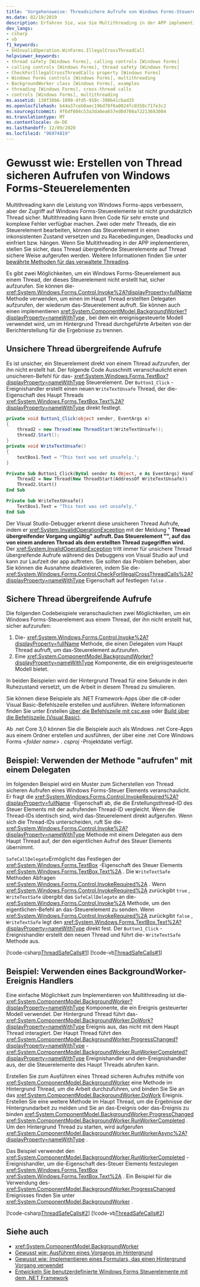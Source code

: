 ```yaml
---
title: 'Vorgehensweise: Threadsichere Aufrufe von Windows Forms-Steuerelementen durchführen'
ms.date: 02/19/2019
description: Erfahren Sie, wie Sie Multithreading in der APP implementieren, indem Sie Thread übergreifende Steuerelemente auf Thread sichere Weise aufrufen.
dev_langs:
- csharp
- vb
f1_keywords:
- EHInvalidOperation.WinForms.IllegalCrossThreadCall
helpviewer_keywords:
- thread safety [Windows Forms], calling controls [Windows Forms]
- calling controls [Windows Forms], thread safety [Windows Forms]
- CheckForIllegalCrossThreadCalls property [Windows Forms]
- Windows Forms controls [Windows Forms], multithreading
- BackgroundWorker class [Windows Forms], examples
- threading [Windows Forms], cross-thread calls
- controls [Windows Forms], multithreading
ms.assetid: 138f38b6-1099-4fd5-910c-390b41cbad35
ms.openlocfilehash: b44a37ceb0aec196d78f0a0024fc0350c717e3c2
ms.sourcegitcommit: 9f6df084c53a3da0ea657ed0d708a72213683084
ms.translationtype: MT
ms.contentlocale: de-DE
ms.lasthandoff: 12/09/2020
ms.locfileid: "96974819"
---
```

# <a name="how-to-make-thread-safe-calls-to-windows-forms-controls"></a>Gewusst wie: Erstellen von Thread sicheren Aufrufen von Windows Forms-Steuerelementen

Multithreading kann die Leistung von Windows Forms-apps verbessern, aber der Zugriff auf Windows Forms-Steuerelemente ist nicht grundsätzlich Thread sicher. Multithreading kann Ihren Code für sehr ernste und komplexe Fehler verfügbar machen. Zwei oder mehr Threads, die ein Steuerelement bearbeiten, können das Steuerelement in einen inkonsistenten Zustand versetzen und zu Racebedingungen, Deadlocks und einfriert bzw. hängen. Wenn Sie Multithreading in der APP implementieren, stellen Sie sicher, dass Thread übergreifende Steuerelemente auf Thread sichere Weise aufgerufen werden. Weitere Informationen finden Sie unter [bewährte Methoden für das verwaltete Threading](/dotnet/standard/threading/managed-threading-best-practices).

Es gibt zwei Möglichkeiten, um ein Windows Forms-Steuerelement aus einem Thread, der dieses Steuerelement nicht erstellt hat, sicher aufzurufen. Sie können die- <xref:System.Windows.Forms.Control.Invoke%2A?displayProperty=fullName> Methode verwenden, um einen im Haupt Thread erstellten Delegaten aufzurufen, der wiederum das-Steuerelement aufruft. Sie können auch einen implementieren <xref:System.ComponentModel.BackgroundWorker?displayProperty=nameWithType> , bei dem ein ereignisgesteuerte Modell verwendet wird, um im Hintergrund Thread durchgeführte Arbeiten von der Berichterstellung für die Ergebnisse zu trennen.

## <a name="unsafe-cross-thread-calls"></a>Unsichere Thread übergreifende Aufrufe

Es ist unsicher, ein Steuerelement direkt von einem Thread aufzurufen, der ihn nicht erstellt hat. Der folgende Code Ausschnitt veranschaulicht einen unsicheren-Befehl für das- <xref:System.Windows.Forms.TextBox?displayProperty=nameWithType> Steuerelement. Der `Button1_Click` -Ereignishandler erstellt einen neuen `WriteTextUnsafe` Thread, der die-Eigenschaft des Haupt Threads <xref:System.Windows.Forms.TextBox.Text%2A?displayProperty=nameWithType> direkt festlegt.

```csharp
private void Button1_Click(object sender, EventArgs e)
{
    thread2 = new Thread(new ThreadStart(WriteTextUnsafe));
    thread2.Start();
}
private void WriteTextUnsafe()
{
    textBox1.Text = "This text was set unsafely.";
}
```

```vb
Private Sub Button1_Click(ByVal sender As Object, e As EventArgs) Handles Button1.Click
    Thread2 = New Thread(New ThreadStart(AddressOf WriteTextUnsafe))
    Thread2.Start()
End Sub

Private Sub WriteTextUnsafe()
    TextBox1.Text = "This text was set unsafely."
End Sub
```

Der Visual Studio-Debugger erkennt diese unsicheren Thread Aufrufe, indem er <xref:System.InvalidOperationException> mit der Meldung " **Thread übergreifender Vorgang ungültig" aufruft. Das Steuerelement "", auf das von einem anderen Thread als dem erstellten Thread zugegriffen wird.** Der <xref:System.InvalidOperationException> tritt immer für unsichere Thread übergreifende Aufrufe während des Debuggens von Visual Studio auf und kann zur Laufzeit der app auftreten. Sie sollten das Problem beheben, aber Sie können die Ausnahme deaktivieren, indem Sie die- <xref:System.Windows.Forms.Control.CheckForIllegalCrossThreadCalls%2A?displayProperty=nameWithType> Eigenschaft auf festlegen `false` .

## <a name="safe-cross-thread-calls"></a>Sichere Thread übergreifende Aufrufe

Die folgenden Codebeispiele veranschaulichen zwei Möglichkeiten, um ein Windows Forms-Steuerelement aus einem Thread, der ihn nicht erstellt hat, sicher aufzurufen:

1. Die- <xref:System.Windows.Forms.Control.Invoke%2A?displayProperty=fullName> Methode, die einen Delegaten vom Haupt Thread aufruft, um das-Steuerelement aufzurufen.
2. Eine <xref:System.ComponentModel.BackgroundWorker?displayProperty=nameWithType> Komponente, die ein ereignisgesteuerte Modell bietet.

In beiden Beispielen wird der Hintergrund Thread für eine Sekunde in den Ruhezustand versetzt, um die Arbeit in diesem Thread zu simulieren.

Sie können diese Beispiele als .NET Framework-Apps über die c#-oder Visual Basic-Befehlszeile erstellen und ausführen. Weitere Informationen finden Sie unter Erstellen [über die Befehlszeile mit csc.exe](/dotnet/csharp/language-reference/compiler-options/command-line-building-with-csc-exe) oder [Build über die Befehlszeile (Visual Basic)](/dotnet/visual-basic/reference/command-line-compiler/building-from-the-command-line).

Ab .net Core 3,0 können Sie die Beispiele auch als Windows .net Core-Apps aus einem Ordner erstellen und ausführen, der über eine .net Core Windows Forms *\<folder name> . csproj* -Projektdatei verfügt.

## <a name="example-use-the-invoke-method-with-a-delegate"></a>Beispiel: Verwenden der Methode "aufrufen" mit einem Delegaten

Im folgenden Beispiel wird ein Muster zum Sicherstellen von Thread sicheren Aufrufen eines Windows Forms-Steuer Elements veranschaulicht. Er fragt die <xref:System.Windows.Forms.Control.InvokeRequired%2A?displayProperty=fullName> -Eigenschaft ab, die die Erstellungsthread-ID des Steuer Elements mit der aufrufenden Thread-ID vergleicht. Wenn die Thread-IDs identisch sind, wird das-Steuerelement direkt aufgerufen. Wenn sich die Thread-IDs unterscheiden, ruft Sie die- <xref:System.Windows.Forms.Control.Invoke%2A?displayProperty=nameWithType> Methode mit einem Delegaten aus dem Haupt Thread auf, der den eigentlichen Aufruf des Steuer Elements übernimmt.

`SafeCallDelegate`Ermöglicht das Festlegen der <xref:System.Windows.Forms.TextBox> -Eigenschaft des Steuer Elements <xref:System.Windows.Forms.TextBox.Text%2A> . Die `WriteTextSafe` Methoden Abfragen <xref:System.Windows.Forms.Control.InvokeRequired%2A> . Wenn <xref:System.Windows.Forms.Control.InvokeRequired%2A> zurückgibt `true` , `WriteTextSafe` übergibt das `SafeCallDelegate` an die- <xref:System.Windows.Forms.Control.Invoke%2A> Methode, um den eigentlichen-Befehl an das-Steuerelement zu senden. Wenn <xref:System.Windows.Forms.Control.InvokeRequired%2A> zurückgibt `false` , `WriteTextSafe` legt den <xref:System.Windows.Forms.TextBox.Text%2A?displayProperty=nameWithType> direkt fest. Der `Button1_Click` -Ereignishandler erstellt den neuen Thread und führt die- `WriteTextSafe` Methode aus.

 [!code-csharp[ThreadSafeCalls#1](~/samples/snippets/winforms/thread-safe/example1/cs/Form1.cs)]
 [!code-vb[ThreadSafeCalls#1](~/samples/snippets/winforms/thread-safe/example1/vb/Form1.vb)]  

## <a name="example-use-a-backgroundworker-event-handler"></a>Beispiel: Verwenden eines BackgroundWorker-Ereignis Handlers

Eine einfache Möglichkeit zum Implementieren von Multithreading ist die- <xref:System.ComponentModel.BackgroundWorker?displayProperty=nameWithType> Komponente, die ein Ereignis gesteuerter Modell verwendet. Der Hintergrund Thread führt das- <xref:System.ComponentModel.BackgroundWorker.DoWork?displayProperty=nameWithType> Ereignis aus, das nicht mit dem Haupt Thread interagiert. Der Haupt Thread führt den <xref:System.ComponentModel.BackgroundWorker.ProgressChanged?displayProperty=nameWithType> - <xref:System.ComponentModel.BackgroundWorker.RunWorkerCompleted?displayProperty=nameWithType> Ereignishandler und den-Ereignishandler aus, der die Steuerelemente des Haupt Threads abrufen kann.

Erstellen Sie zum Ausführen eines Thread sicheren Aufrufes mithilfe von <xref:System.ComponentModel.BackgroundWorker> eine Methode im Hintergrund Thread, um die Arbeit durchzuführen, und binden Sie Sie an das <xref:System.ComponentModel.BackgroundWorker.DoWork> Ereignis. Erstellen Sie eine weitere Methode im Haupt Thread, um die Ergebnisse der Hintergrundarbeit zu melden und Sie an das-Ereignis oder das-Ereignis zu binden <xref:System.ComponentModel.BackgroundWorker.ProgressChanged> <xref:System.ComponentModel.BackgroundWorker.RunWorkerCompleted> . Um den Hintergrund Thread zu starten, wird aufgerufen <xref:System.ComponentModel.BackgroundWorker.RunWorkerAsync%2A?displayProperty=nameWithType> .

Das Beispiel verwendet den <xref:System.ComponentModel.BackgroundWorker.RunWorkerCompleted> -Ereignishandler, um die-Eigenschaft des-Steuer Elements festzulegen <xref:System.Windows.Forms.TextBox> <xref:System.Windows.Forms.TextBox.Text%2A> . Ein Beispiel für die Verwendung des- <xref:System.ComponentModel.BackgroundWorker.ProgressChanged> Ereignisses finden Sie unter <xref:System.ComponentModel.BackgroundWorker> .

 [!code-csharp[ThreadSafeCalls#2](~/samples/snippets/winforms/thread-safe/example2/cs/Form1.cs)]
 [!code-vb[ThreadSafeCalls#2](~/samples/snippets/winforms/thread-safe/example2/vb/Form1.vb)]  

## <a name="see-also"></a>Siehe auch

- <xref:System.ComponentModel.BackgroundWorker>
- [Gewusst wie: Ausführen eines Vorgangs im Hintergrund](how-to-run-an-operation-in-the-background.md)
- [Gewusst wie: Implementieren eines Formulars, das einen Hintergrund Vorgang verwendet](how-to-implement-a-form-that-uses-a-background-operation.md)
- [Entwickeln Sie benutzerdefinierte Windows Forms Steuerelemente mit dem .NET Framework](developing-custom-windows-forms-controls.md)
